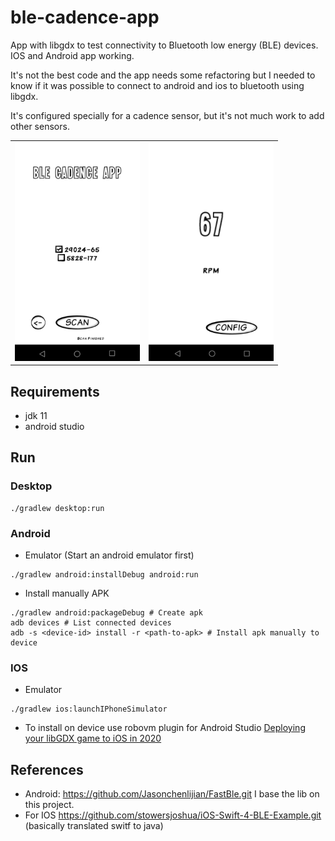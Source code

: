# ble-cadence-app

App with libgdx to test connectivity to Bluetooth low energy (BLE) devices. IOS and Android app working.

It's not the best code and the app needs some refactoring but I needed to know if it was possible to connect to android and ios to bluetooth using libgdx.

It's configured specially for a cadence sensor, but it's not much work to add other sensors.

|    |            | 
|----------|:-------------:|
| <img src="android/assets/cadence1.png" width="200" height="350"/>|  <img src="android/assets/cadence2.png" width="200" height="350"/> |

## Requirements

- jdk 11
- android studio

## Run

### Desktop

```shell
./gradlew desktop:run
```
### Android

- Emulator (Start an android emulator first)
```shell
./gradlew android:installDebug android:run
```

- Install manually APK
```shell
./gradlew android:packageDebug # Create apk
adb devices # List connected devices
adb -s <device-id> install -r <path-to-apk> # Install apk manually to device
```

### IOS

- Emulator
```shell
./gradlew ios:launchIPhoneSimulator
```

- To install on device use robovm plugin for Android Studio
[Deploying your libGDX game to iOS in 2020](https://medium.com/@bschulte19e/deploying-your-libgdx-game-to-ios-in-2020-4ddce8fff26c)


## References

- Android: https://github.com/Jasonchenlijian/FastBle.git I base the lib on this project.
- For IOS https://github.com/stowersjoshua/iOS-Swift-4-BLE-Example.git (basically translated switf to java)


